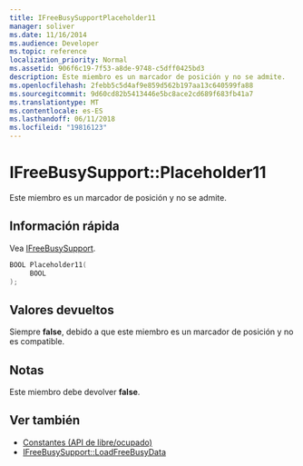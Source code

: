 ```yaml
---
title: IFreeBusySupportPlaceholder11
manager: soliver
ms.date: 11/16/2014
ms.audience: Developer
ms.topic: reference
localization_priority: Normal
ms.assetid: 906f6c19-7f53-a8de-9748-c5dff0425bd3
description: Este miembro es un marcador de posición y no se admite.
ms.openlocfilehash: 2febb5c5d4af9e859d562b197aa13c640599fa88
ms.sourcegitcommit: 9d60cd82b5413446e5bc8ace2cd689f683fb41a7
ms.translationtype: MT
ms.contentlocale: es-ES
ms.lasthandoff: 06/11/2018
ms.locfileid: "19816123"
---
```

# <a name="ifreebusysupportplaceholder11"></a>IFreeBusySupport::Placeholder11

Este miembro es un marcador de posición y no se admite.
  
## <a name="quick-info"></a>Información rápida

Vea [IFreeBusySupport](ifreebusysupport.md).
  
```cpp
BOOL Placeholder11( 
     BOOL  
);
```

## <a name="return-values"></a>Valores devueltos

Siempre **false**, debido a que este miembro es un marcador de posición y no es compatible.
  
## <a name="remarks"></a>Notas

Este miembro debe devolver **false**.
  
## <a name="see-also"></a>Ver también

- [Constantes (API de libre/ocupado)](constants-free-busy-api.md) 
- [IFreeBusySupport::LoadFreeBusyData](ifreebusysupport-loadfreebusydata.md)

